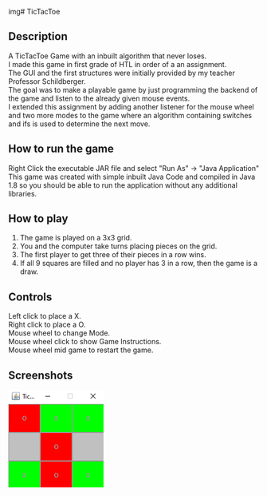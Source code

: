 img# TicTacToe
## Description
A TicTacToe Game with an inbuilt algorithm that never loses.<br>
I made this game in first grade of HTL in order of a an assignment.<br>
The GUI and the first structures were initially provided by my teacher Professor Schildberger.<br>
The goal was to make a playable game by just programming the backend of the game and listen to the already given mouse events.<br>
I extended this assignment by adding another listener for the mouse wheel and two more modes to the game where an algorithm containing switches and ifs is used to determine the next move.

## How to run the game
Right Click the executable JAR file and select "Run As" -> "Java Application"<br>
This game was created with simple inbuilt Java Code and compiled in Java 1.8 so you should be able to run the application without any additional libraries.

## How to play

1. The game is played on a 3x3 grid.
2. You and the computer take turns placing pieces on the grid.
3. The first player to get three of their pieces in a row wins.
4. If all 9 squares are filled and no player has 3 in a row, then the game is a draw.

## Controls
Left click to place a X.<br>
Right click to place a O.<br>
Mouse wheel to change Mode.<br>
Mouse wheel click to show Game Instructions.<br>
Mouse wheel mid game to restart the game.

## Screenshots
<img src="screenshots/game.PNG" alt="Game Screenshot"></img>
